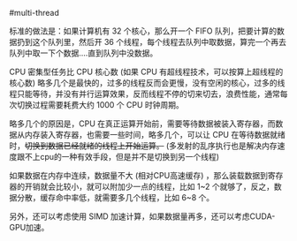 #multi-thread

标准的做法是：如果计算机有 32 个核心，那么开一个 FIFO 队列，把要计算的数据扔到这个队列里，然后开 36 个线程，每个线程去队列中取数据，算完一个再去队列中取一下个数据....直到队列中没数据。

CPU 密集型任务比 CPU 核心数 (如果 CPU 有超线程技术，可以按算上超线程的核心数) 略多几个是最快的，过多的线程反而会更慢，没有空闲的核心，过多的线程只能等待，并没有并行运算效果，反而线程不停的切来切去，浪费性能，通常每次切换过程需要耗费大约 1000 个 CPU 时钟周期。

略多几个的原因是，CPU 在真正运算开始前，需要等待数据被装入寄存器，而数据从内存装入寄存器，也需要一些时间，略多几个，可以让 CPU 在等待数据就绪时，~~切换到数据已经就绪的线程上开始运算。~~ (多发射的乱序执行也是解决内存速度跟不上cpu的一种有效手段，但是并不是切换到另一个线程)

如果数据在内存中连续，数据量不大 (相对CPU高速缓存) ，那么装载数据到寄存器的开销就会比较小，就可以附加少一点的线程，比如 1~2 个就够了，反之，数据分散，缓存命中率低，就需要多几个线程，比如 6~8 个。

另外，还可以考虑使用 SIMD 加速计算，如果数据量再多，还可以考虑CUDA-GPU加速。